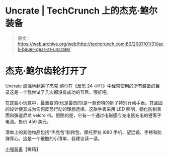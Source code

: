 # Uncrate | TechCrunch 上的杰克·鲍尔装备

> 原文：<https://web.archive.org/web/http://techcrunch.com:80/2007/01/31/jack-bauer-gear-at-uncrate/>

# 杰克·鲍尔齿轮打开了

Uncrate 顽强地翻遍了杰克·鲍尔在《反恐 24 小时》中经常使用的所有装备的目录这是一个我尝试了几次都没有成功的节目。哦好吧。

在这些小玩意中，最重要的(也是最贵的)是一款奇特的裤子特别行动手表。其坚固的设计使其成为任何反恐行动的理想选择。这款手表采用 LED 照明，钢化防刮表面和弹道尼龙 velcro 带。更酷的是，它有一个通过电磁感应充电器充电的锂离子电池。售价 450 美元。

清单上的其他物品包括“杰克包”斜挎包、摩托罗拉 i880 手机、望远镜、手铐和防弹背心。这是一个很酷的小清单，我建议读一读。

[小强装备](https://web.archive.org/web/20130628171519/http://www.uncrate.com/men/gear/misc-gadgets/jack-bauer-gear-008978.php)【拆箱】